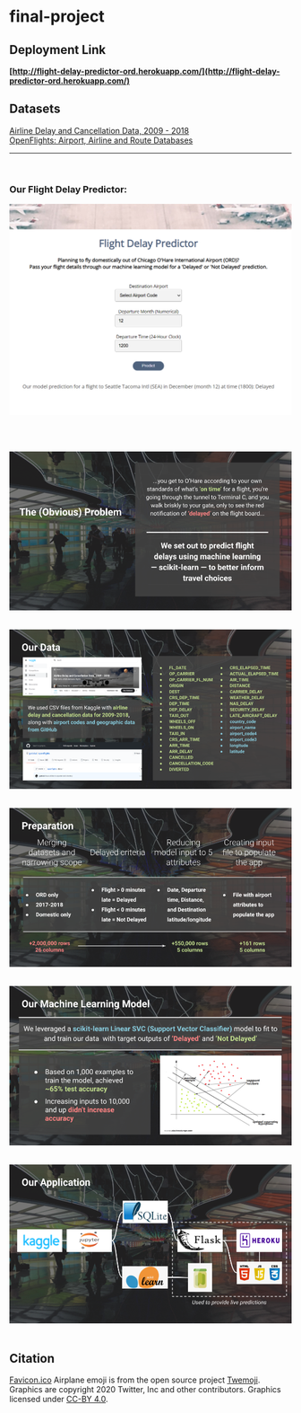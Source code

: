 # final-project

## Deployment Link
**[http://flight-delay-predictor-ord.herokuapp.com/](http://flight-delay-predictor-ord.herokuapp.com/)**

## Datasets

[Airline Delay and Cancellation Data, 2009 - 2018](https://www.kaggle.com/yuanyuwendymu/airline-delay-and-cancellation-data-2009-2018)<br>
[OpenFlights: Airport, Airline and Route Databases](https://github.com/jpatokal/openflights/tree/master/data)

<hr>
<br>

### Our Flight Delay Predictor:<br>
![FlightDelayPredictorScreenshot](screenshots/delay_prediction.png)

<br>
<br>

![Slide2](presentation/slide2.png)
<br>
<br>

![Slide3](presentation/slide3.png)
<br>
<br>

![Slide4](presentation/slide4.png)
<br>
<br>

![Slide5](presentation/slide5.png)
<br>
<br>

![Slide6](presentation/slide6.png)
<br>
<br>

## Citation

[Favicon.ico](./static/images/favicon.ico) Airplane emoji is from the open source project [Twemoji](https://twemoji.twitter.com/). Graphics are copyright 2020 Twitter, Inc and other contributors. Graphics licensed under [CC-BY 4.0](https://creativecommons.org/licenses/by/4.0/). 
